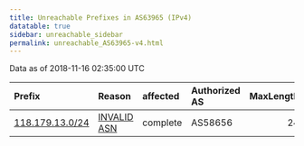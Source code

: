 ```yaml
---
title: Unreachable Prefixes in AS63965 (IPv4)
datatable: true
sidebar: unreachable_sidebar
permalink: unreachable_AS63965-v4.html
---
```


Data as of 2018-11-16 02:35:00 UTC


<div class="datatable-begin"></div>

| Prefix                                                   | Reason                                                                                                 | affected   | Authorized AS   |   MaxLength | Anchor                                       |   unreachable /24s |
|:---------------------------------------------------------|:-------------------------------------------------------------------------------------------------------|:-----------|:----------------|------------:|:---------------------------------------------|-------------------:|
| [118.179.13.0/24](https://stat.ripe.net/118.179.13.0/24) | [INVALID ASN](https://rpki-validator.ripe.net/announcement-preview?asn=AS63965&prefix=118.179.13.0/24) | complete   | AS58656         |          24 | [APNIC](unreachable_APNIC_RPKI_Root-v4.html) |                  1 |

<div class="datatable-end"></div>